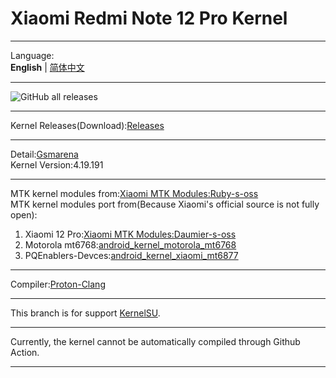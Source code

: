 # Xiaomi Redmi Note 12 Pro Kernel  
***
Language:  
**English** | [简体中文](README_CN.md)
***
![GitHub all releases](https://img.shields.io/github/downloads/Coconutat/android_kernel_xiaomi_ruby_exp/total?style=plastic&logo=Linux&logoColor=%23FFFFFF&labelColor=%23000000&color=%23FFF0F5)  
***
Kernel Releases(Download):[Releases](https://github.com/Coconutat/android_kernel_xiaomi_ruby_exp/releases)  
***
Detail:[Gsmarena](https://www.gsmarena.com/xiaomi_redmi_note_12_pro-11955.php)  
Kernel Version:4.19.191  
***  
MTK kernel modules from:[Xiaomi MTK Modules:Ruby-s-oss](https://github.com/MiCode/MTK_kernel_modules/tree/ruby-s-oss)  
MTK kernel modules port from(Because Xiaomi's official source is not fully open):  
1. Xiaomi 12 Pro:[Xiaomi MTK Modules:Daumier-s-oss](https://github.com/MiCode/MTK_kernel_modules/tree/daumier-s-oss)  
2. Motorola mt6768:[android_kernel_motorola_mt6768](https://github.com/moto-common/android_kernel_motorola_mt6768)  
3. PQEnablers-Devces:[android_kernel_xiaomi_mt6877](https://github.com/PQEnablers-Devices/android_kernel_xiaomi_mt6877)  
***
Compiler:[Proton-Clang](https://github.com/kdrag0n/proton-clang)  
***
This branch is for support [KernelSU](https://github.com/tiann/KernelSU). 
***
Currently, the kernel cannot be automatically compiled through Github Action.  
***